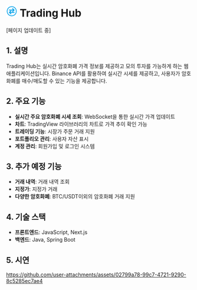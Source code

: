 # <img src="https://raw.githubusercontent.com/onjuly19th/trading-hub/real-time/fe/public/trading-icon.svg" alt="Trading Icon" width="30"/> Trading Hub
[페이지 업데이트 중]

## 1. 설명
Trading Hub는 실시간 암호화폐 가격 정보를 제공하고 모의 투자를 가능하게 하는 웹 애플리케이션입니다. Binance API를 활용하여 실시간 시세를 제공하고, 사용자가 암호화폐를 매수/매도할 수 있는 기능을 제공합니다.
 
## 2. 주요 기능

- **실시간 주요 암호화폐 시세 조회**: WebSocket을 통한 실시간 가격 업데이트
- **차트**: TradingView 라이브러리의 차트로 가격 추이 확인 가능
- **트레이딩 기능**: 시장가 주문 거래 지원
- **포트폴리오 관리**: 사용자 자산 표시
- **계정 관리**: 회원가입 및 로그인 시스템

## 3. 추가 예정 기능
- **거래 내역**: 거래 내역 조회
- **지정가**: 지정가 거래
- **다양한 암호화폐**: BTC/USDT이외의 암호화폐 거래 지원

## 4. 기술 스택
- **프론트엔드**: JavaScript, Next.js
- **백엔드**: Java, Spring Boot

## 5. 시연
https://github.com/user-attachments/assets/02799a78-99c7-4721-9290-8c5285ec7ae4


